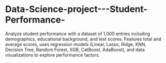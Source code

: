 # Data-Science-project---Student-Performance-
Analyze student performance with a dataset of 1,000 entries including demographics, educational background, and test scores. Features total and average scores, uses regression models (Linear, Lasso, Ridge, KNN, Decision Tree, Random Forest, XGB, CatBoost, AdaBoost), and data visualizations to explore performance factors.
